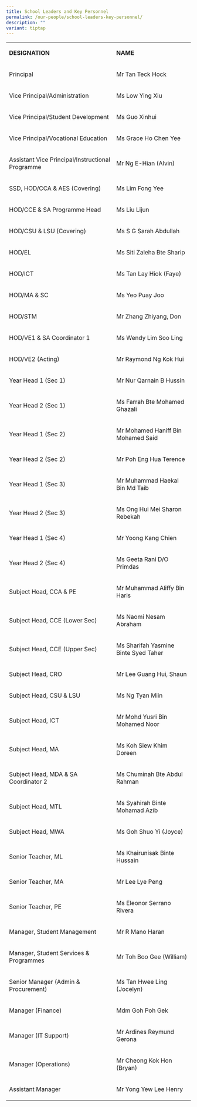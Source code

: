 ```yaml
---
title: School Leaders and Key Personnel
permalink: /our-people/school-leaders-key-personnel/
description: ""
variant: tiptap
---
```

<table style="minWidth: 50px">
<colgroup>
<col>
<col>
</colgroup>
<tbody>
<tr>
<td rowspan="1" colspan="1">
<p><strong>DESIGNATION</strong>
</p>
</td>
<td rowspan="1" colspan="1">
<p><strong>NAME</strong>
</p>
</td>
</tr>
<tr>
<td rowspan="1" colspan="1">
<p>Principal</p>
</td>
<td rowspan="1" colspan="1">
<p>Mr Tan Teck Hock</p>
</td>
</tr>
<tr>
<td rowspan="1" colspan="1">
<p>Vice Principal/Administration</p>
</td>
<td rowspan="1" colspan="1">
<p>Ms Low Ying Xiu</p>
</td>
</tr>
<tr>
<td rowspan="1" colspan="1">
<p>Vice Principal/Student Development</p>
</td>
<td rowspan="1" colspan="1">
<p>Ms Guo Xinhui</p>
</td>
</tr>
<tr>
<td rowspan="1" colspan="1">
<p>Vice Principal/Vocational Education</p>
</td>
<td rowspan="1" colspan="1">
<p>Ms Grace Ho Chen Yee</p>
</td>
</tr>
<tr>
<td rowspan="1" colspan="1">
<p>Assistant Vice Principal/Instructional Programme</p>
</td>
<td rowspan="1" colspan="1">
<p>Mr Ng E-Hian (Alvin)</p>
</td>
</tr>
<tr>
<td rowspan="1" colspan="1">
<p>SSD, HOD/CCA &amp; AES (Covering)</p>
</td>
<td rowspan="1" colspan="1">
<p>Ms Lim Fong Yee</p>
</td>
</tr>
<tr>
<td rowspan="1" colspan="1">
<p>HOD/CCE &amp; SA Programme Head</p>
</td>
<td rowspan="1" colspan="1">
<p>Ms Liu Lijun</p>
</td>
</tr>
<tr>
<td rowspan="1" colspan="1">
<p>HOD/CSU &amp; LSU (Covering)</p>
</td>
<td rowspan="1" colspan="1">
<p>Ms S G Sarah Abdullah</p>
</td>
</tr>
<tr>
<td rowspan="1" colspan="1">
<p>HOD/EL</p>
</td>
<td rowspan="1" colspan="1">
<p>Ms Siti Zaleha Bte Sharip</p>
</td>
</tr>
<tr>
<td rowspan="1" colspan="1">
<p>HOD/ICT</p>
</td>
<td rowspan="1" colspan="1">
<p>Ms Tan Lay Hiok (Faye)</p>
</td>
</tr>
<tr>
<td rowspan="1" colspan="1">
<p>HOD/MA &amp; SC</p>
</td>
<td rowspan="1" colspan="1">
<p>Ms Yeo Puay Joo</p>
</td>
</tr>
<tr>
<td rowspan="1" colspan="1">
<p>HOD/STM</p>
</td>
<td rowspan="1" colspan="1">
<p>Mr Zhang Zhiyang, Don</p>
</td>
</tr>
<tr>
<td rowspan="1" colspan="1">
<p>HOD/VE1 &amp; SA Coordinator 1</p>
</td>
<td rowspan="1" colspan="1">
<p>Ms Wendy Lim Soo Ling</p>
</td>
</tr>
<tr>
<td rowspan="1" colspan="1">
<p>HOD/VE2 (Acting)</p>
</td>
<td rowspan="1" colspan="1">
<p>Mr Raymond Ng Kok Hui</p>
</td>
</tr>
<tr>
<td rowspan="1" colspan="1">
<p>Year Head 1 (Sec 1)</p>
</td>
<td rowspan="1" colspan="1">
<p>Mr Nur Qarnain B Hussin</p>
</td>
</tr>
<tr>
<td rowspan="1" colspan="1">
<p>Year Head 2 (Sec 1)</p>
</td>
<td rowspan="1" colspan="1">
<p>Ms Farrah Bte Mohamed Ghazali</p>
</td>
</tr>
<tr>
<td rowspan="1" colspan="1">
<p>Year Head 1 (Sec 2)</p>
</td>
<td rowspan="1" colspan="1">
<p>Mr Mohamed Haniff Bin Mohamed Said</p>
</td>
</tr>
<tr>
<td rowspan="1" colspan="1">
<p>Year Head 2 (Sec 2)</p>
</td>
<td rowspan="1" colspan="1">
<p>Mr Poh Eng Hua Terence</p>
</td>
</tr>
<tr>
<td rowspan="1" colspan="1">
<p>Year Head 1 (Sec 3)</p>
</td>
<td rowspan="1" colspan="1">
<p>Mr Muhammad Haekal Bin Md Taib</p>
</td>
</tr>
<tr>
<td rowspan="1" colspan="1">
<p>Year Head 2 (Sec 3)</p>
</td>
<td rowspan="1" colspan="1">
<p>Ms Ong Hui Mei Sharon Rebekah</p>
</td>
</tr>
<tr>
<td rowspan="1" colspan="1">
<p>Year Head 1 (Sec 4)</p>
</td>
<td rowspan="1" colspan="1">
<p>Mr Yoong Kang Chien</p>
</td>
</tr>
<tr>
<td rowspan="1" colspan="1">
<p>Year Head 2 (Sec 4)</p>
</td>
<td rowspan="1" colspan="1">
<p>Ms Geeta Rani D/O Primdas</p>
</td>
</tr>
<tr>
<td rowspan="1" colspan="1">
<p>Subject Head, CCA &amp; PE</p>
</td>
<td rowspan="1" colspan="1">
<p>Mr Muhammad Aliffy Bin Haris</p>
</td>
</tr>
<tr>
<td rowspan="1" colspan="1">
<p>Subject Head, CCE (Lower Sec)</p>
</td>
<td rowspan="1" colspan="1">
<p>Ms Naomi Nesam Abraham</p>
</td>
</tr>
<tr>
<td rowspan="1" colspan="1">
<p>Subject Head, CCE (Upper Sec)</p>
</td>
<td rowspan="1" colspan="1">
<p>Ms Sharifah Yasmine Binte Syed Taher</p>
</td>
</tr>
<tr>
<td rowspan="1" colspan="1">
<p>Subject Head, CRO</p>
</td>
<td rowspan="1" colspan="1">
<p>Mr Lee Guang Hui, Shaun</p>
</td>
</tr>
<tr>
<td rowspan="1" colspan="1">
<p>Subject Head, CSU &amp; LSU</p>
</td>
<td rowspan="1" colspan="1">
<p>Ms Ng Tyan Miin</p>
</td>
</tr>
<tr>
<td rowspan="1" colspan="1">
<p>Subject Head, ICT</p>
</td>
<td rowspan="1" colspan="1">
<p>Mr Mohd Yusri Bin Mohamed Noor</p>
</td>
</tr>
<tr>
<td rowspan="1" colspan="1">
<p>Subject Head, MA</p>
</td>
<td rowspan="1" colspan="1">
<p>Ms Koh Siew Khim Doreen</p>
</td>
</tr>
<tr>
<td rowspan="1" colspan="1">
<p>Subject Head, MDA &amp; SA Coordinator 2</p>
</td>
<td rowspan="1" colspan="1">
<p>Ms Chuminah Bte Abdul Rahman</p>
</td>
</tr>
<tr>
<td rowspan="1" colspan="1">
<p>Subject Head, MTL</p>
</td>
<td rowspan="1" colspan="1">
<p>Ms Syahirah Binte Mohamad Azib</p>
</td>
</tr>
<tr>
<td rowspan="1" colspan="1">
<p>Subject Head, MWA</p>
</td>
<td rowspan="1" colspan="1">
<p>Ms Goh Shuo Yi (Joyce)</p>
</td>
</tr>
<tr>
<td rowspan="1" colspan="1">
<p>Senior Teacher, ML</p>
</td>
<td rowspan="1" colspan="1">
<p>Ms Khairunisak Binte Hussain</p>
</td>
</tr>
<tr>
<td rowspan="1" colspan="1">
<p>Senior Teacher, MA</p>
</td>
<td rowspan="1" colspan="1">
<p>Mr Lee Lye Peng</p>
</td>
</tr>
<tr>
<td rowspan="1" colspan="1">
<p>Senior Teacher, PE</p>
</td>
<td rowspan="1" colspan="1">
<p>Ms Eleonor Serrano Rivera</p>
</td>
</tr>
<tr>
<td rowspan="1" colspan="1">
<p>Manager, Student Management</p>
</td>
<td rowspan="1" colspan="1">
<p>Mr R Mano Haran</p>
</td>
</tr>
<tr>
<td rowspan="1" colspan="1">
<p>Manager, Student Services &amp; Programmes</p>
</td>
<td rowspan="1" colspan="1">
<p>Mr Toh Boo Gee (William)</p>
</td>
</tr>
<tr>
<td rowspan="1" colspan="1">
<p>Senior Manager (Admin &amp; Procurement)</p>
</td>
<td rowspan="1" colspan="1">
<p>Ms Tan Hwee Ling (Jocelyn)</p>
</td>
</tr>
<tr>
<td rowspan="1" colspan="1">
<p>Manager (Finance)</p>
</td>
<td rowspan="1" colspan="1">
<p>Mdm Goh Poh Gek</p>
</td>
</tr>
<tr>
<td rowspan="1" colspan="1">
<p>Manager (IT Support)</p>
</td>
<td rowspan="1" colspan="1">
<p>Mr Ardines Reymund Gerona</p>
</td>
</tr>
<tr>
<td rowspan="1" colspan="1">
<p>Manager (Operations)</p>
</td>
<td rowspan="1" colspan="1">
<p>Mr Cheong Kok Hon (Bryan)</p>
</td>
</tr>
<tr>
<td rowspan="1" colspan="1">
<p>Assistant Manager</p>
</td>
<td rowspan="1" colspan="1">
<p>Mr Yong Yew Lee Henry</p>
</td>
</tr>
</tbody>
</table>
<p></p>